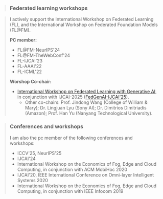 

>### Federated learning workshops

>I actively support the International Workshop on Federated Learning (FL), and the International Workshop on Federated Foundation Models (FL@FM).
>
>**PC member:**
>- FL@FM\-NeurIPS'24 
>- FL@FM\-TheWebConf'24
>- FL\-IJCAI'23
>- FL\-AAAI'22 
>- FL\-ICML'22
> 
>**Worshop Co-chair:**
>- [International Workshop on Federated Learning with Generative AI](https://federated-learning.org/FedGenAI-ijcai-2025/), in conjunction with IJCAI-2025 ([FedGenAI-IJCAI'25](https://federated-learning.org/FedGenAI-ijcai-2025/)).
>    - Other co-chairs: Prof. Jindong Wang (College of William & Mary); Dr. Lingjuan Lyu (Sony AI); Dr. Dimitrios Dimitriadis (Amazon); Prof. Han Yu (Nanyang Technological University). 


 
>### Conferences and workshops
>
>I am also the pc member of the following conferences and workshops:
>- ICCV'25, NeurIPS'25 
>- IJCAI'24
>- International Workshop on the Economics of Fog, Edge and Cloud Computing, in conjunction with ACM MobiHoc 2020
>- IJCAI'20, IEEE International Conference on Omni-layer Intelligent Systems 2020
>- International Workshop on the Economics of Fog, Edge and Cloud Computing, in conjunction with IEEE Infocom 2019
